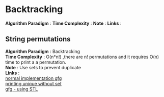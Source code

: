 # Backtracking
**Algorithm Paradigm** :
**Time Complexity** :
**Note** :
**Links** :  


## String permutations
**Algorithm Paradigm** : Backtracking  
**Time Complexity** : O(n*n!) ,there are n! permutations and it requires O(n) time to print a a permutation.  
**Note** : Use sets to prevent duplicate  
**Links** :  
[normal implementation gfg ](http://www.geeksforgeeks.org/write-a-c-program-to-print-all-permutations-of-a-given-string/)   
[printing unique without set](http://www.geeksforgeeks.org/print-all-permutations-of-a-string-with-duplicates-allowed-in-input-string/)  
[gfg - using STL ](http://www.geeksforgeeks.org/permutations-of-a-given-string-using-stl/)
